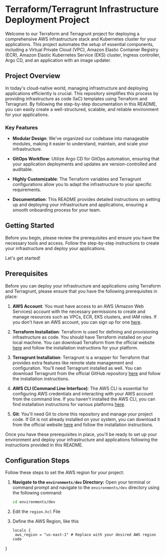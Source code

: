 # Terraform/Terragrunt Infrastructure Deployment Project

Welcome to our Terraform and Terragrunt project for deploying a comprehensive AWS infrastructure stack and Kubernetes cluster for your applications. This project automates the setup of essential components, including a Virtual Private Cloud (VPC), Amazon Elastic Container Registry (ECR), Amazon Elastic Kubernetes Service (EKS) cluster, Ingress controller, Argo CD, and an application with an image updater.

## Project Overview

In today's cloud-native world, managing infrastructure and deploying applications efficiently is crucial. This repository simplifies this process by providing infrastructure as code (IaC) templates using Terraform and Terragrunt. By following the step-by-step documentation in this README, you can easily create a well-structured, scalable, and reliable environment for your applications.

### Key Features

- **Modular Design**: We've organized our codebase into manageable modules, making it easier to understand, maintain, and scale your infrastructure.

- **GitOps Workflow**: Utilize Argo CD for GitOps automation, ensuring that your application deployments and updates are version-controlled and auditable.

- **Highly Customizable**: The Terraform variables and Terragrunt configurations allow you to adapt the infrastructure to your specific requirements.

- **Documentation**: This README provides detailed instructions on setting up and deploying your infrastructure and applications, ensuring a smooth onboarding process for your team.

## Getting Started

Before you begin, please review the prerequisites and ensure you have the necessary tools and access. Follow the step-by-step instructions to create your infrastructure and deploy your applications.

Let's get started!

## Prerequisites

Before you can deploy your infrastructure and applications using Terraform and Terragrunt, please ensure that you have the following prerequisites in place:

1. **AWS Account**: You must have access to an AWS (Amazon Web Services) account with the necessary permissions to create and manage resources such as VPCs, ECR, EKS clusters, and IAM roles. If you don't have an AWS account, you can sign up for one [here](https://aws.amazon.com/).

2. **Terraform Installation**: Terraform is used for defining and provisioning infrastructure as code. You should have Terraform installed on your local machine. You can download Terraform from the official website [here](https://www.terraform.io/downloads.html) and follow the installation instructions for your platform.

3. **Terragrunt Installation**: Terragrunt is a wrapper for Terraform that provides extra features like remote state management and configuration. You'll need Terragrunt installed as well. You can download Terragrunt from the official GitHub repository [here](https://github.com/gruntwork-io/terragrunt#install-terragrunt) and follow the installation instructions.

4. **AWS CLI (Command Line Interface)**: The AWS CLI is essential for configuring AWS credentials and interacting with your AWS account from the command line. If you haven't installed the AWS CLI, you can find installation instructions for various platforms [here](https://aws.amazon.com/cli/).

5. **Git**: You'll need Git to clone this repository and manage your project code. If Git is not already installed on your system, you can download it from the official website [here](https://git-scm.com/downloads) and follow the installation instructions.

Once you have these prerequisites in place, you'll be ready to set up your environment and deploy your infrastructure and applications following the instructions provided in this README.

## Configuration Steps

Follow these steps to set the AWS region for your project:

1. **Navigate to the `environments/dev` Directory:** Open your terminal or command prompt and navigate to the `environments/dev` directory using the following command:

   ```sh
   cd environments/dev
2. Edit the `region.hcl` File
3. Define the AWS Region, like this
   ```
   locals {
    aws_region = "us-east-1" # Replace with your desired AWS region code
  }
  ```

